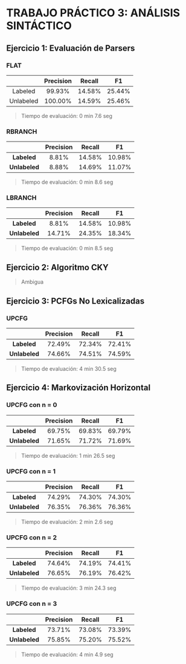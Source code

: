 TRABAJO PRÁCTICO 3: ANÁLISIS SINTÁCTICO
=======================================

Ejercicio 1: Evaluación de Parsers
----------------------------------

### FLAT

|  | Precision | Recall | F1 |
| :---: | :---: | :---: | :---: |
| Labeled | 99.93% | 14.58% | 25.44% |
| Unlabeled | 100.00% | 14.59% | 25.46% |

> Tiempo de evaluación: 0 min 7.6 seg


### RBRANCH

|  | Precision | Recall | F1 |
| :---: | :---: | :---: | :---: |
| **Labeled** | 8.81% | 14.58% | 10.98% |
| **Unlabeled** | 8.88% | 14.69% | 11.07% |

> Tiempo de evaluación: 0 min 8.6 seg


### LBRANCH

|  | Precision | Recall | F1 |
| :---: | :---: | :---: | :---: |
| **Labeled** | 8.81% | 14.58% | 10.98% |
| **Unlabeled** | 14.71% | 24.35% | 18.34% |

> Tiempo de evaluación: 0 min 8.5 seg


Ejercicio 2: Algoritmo CKY
--------------------------

> Ambigua

Ejercicio 3: PCFGs No Lexicalizadas
-----------------------------------

### UPCFG

|  | Precision | Recall | F1 |
| :---: | :---: | :---: | :---: |
| **Labeled** | 72.49% | 72.34% | 72.41% |
| **Unlabeled** | 74.66% | 74.51% | 74.59% |

> Tiempo de evaluación: 4 min 30.5 seg


Ejercicio 4: Markovización Horizontal
-------------------------------------

### UPCFG con n = 0

|  | Precision | Recall | F1 |
| :---: | :---: | :---: | :---: |
| **Labeled** | 69.75% | 69.83% | 69.79% |
| **Unlabeled** | 71.65% | 71.72% | 71.69% |

> Tiempo de evaluación: 1 min 26.5 seg

### UPCFG con n = 1

|  | Precision | Recall | F1 |
| :---: | :---: | :---: | :---: |
| **Labeled** | 74.29% | 74.30% | 74.30% |
| **Unlabeled** | 76.35% | 76.36% | 76.36% |

> Tiempo de evaluación: 2 min 2.6 seg


### UPCFG con n = 2

|  | Precision | Recall | F1 |
| :---: | :---: | :---: | :---: |
| **Labeled** | 74.64% | 74.19% | 74.41% |
| **Unlabeled** | 76.65% | 76.19% | 76.42% |

> Tiempo de evaluación: 3 min 24.3 seg


### UPCFG con n = 3

|  | Precision | Recall | F1 |
| :---: | :---: | :---: | :---: |
| **Labeled** | 73.71% | 73.08% | 73.39% |
| **Unlabeled** | 75.85% | 75.20% | 75.52% |

> Tiempo de evaluación: 4 min 4.9 seg